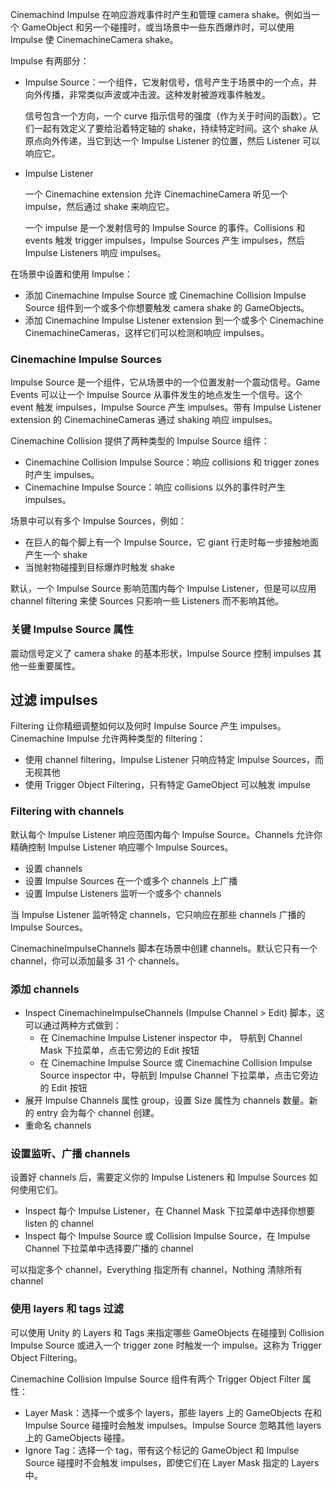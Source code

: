 Cinemachind Impulse 在响应游戏事件时产生和管理 camera shake。例如当一个 GameObject 和另一个碰撞时，或当场景中一些东西爆炸时，可以使用 Impulse 使 CinemachineCamera shake。

Impulse 有两部分：

- Impulse Source：一个组件，它发射信号，信号产生于场景中的一个点，并向外传播，非常类似声波或冲击波。这种发射被游戏事件触发。

  信号包含一个方向，一个 curve 指示信号的强度（作为关于时间的函数）。它们一起有效定义了要给沿着特定轴的 shake，持续特定时间。这个 shake 从原点向外传递，当它到达一个 Impulse Listener 的位置，然后 Listener 可以响应它。

- Impulse Listener

  一个 Cinemachine extension 允许 CinemachineCamera 听见一个 impulse，然后通过 shake 来响应它。

  一个 impulse 是一个发射信号的 Impulse Source 的事件。Collisions 和 events 触发 trigger impulses，Impulse Sources 产生 impulses，然后 Impulse Listeners 响应 impulses。

在场景中设置和使用 Impulse：

- 添加 Cinemachine Impulse Source 或 Cinemachine Collision Impulse Source 组件到一个或多个你想要触发 camera shake 的 GameObjects。
- 添加 Cinemachine Impulse Listener extension 到一个或多个 Cinemachine CinemachineCameras，这样它们可以检测和响应 impulses。

### Cinemachine Impulse Sources

Impulse Source 是一个组件，它从场景中的一个位置发射一个震动信号。Game Events 可以让一个 Impulse Source 从事件发生的地点发生一个信号。这个 event 触发 impulses，Impulse Source 产生 impulses。带有 Impulse Listener  extension 的 CinemachineCameras 通过 shaking 响应 impulses。

Cinemachine Collision 提供了两种类型的 Impulse Source 组件：

- Cinemachine Collision Impulse Source：响应 collisions 和 trigger zones 时产生 impulses。
- Cinemachine Impulse Source：响应 collisions 以外的事件时产生 impulses。

场景中可以有多个 Impulse Sources，例如：

- 在巨人的每个脚上有一个 Impulse Source，它 giant 行走时每一步接触地面产生一个 shake
- 当抛射物碰撞到目标爆炸时触发 shake

默认，一个 Impulse Source 影响范围内每个 Impulse Listener，但是可以应用 channel filtering 来使 Sources 只影响一些 Listeners 而不影响其他。

### 关键 Impulse Source 属性

震动信号定义了 camera shake 的基本形状，Impulse Source 控制 impulses 其他一些重要属性。

## 过滤 impulses

Filtering 让你精细调整如何以及何时 Impulse Source 产生 impulses。Cinemachine Impulse 允许两种类型的 filtering：

- 使用 channel filtering，Impulse Listener 只响应特定 Impulse Sources，而无视其他
- 使用 Trigger Object Filtering，只有特定 GameObject 可以触发 impulse

### Filtering with channels

默认每个 Impulse Listener 响应范围内每个 Impulse Source。Channels 允许你精确控制 Impulse Listener 响应哪个 Impulse Sources。

- 设置 channels
- 设置 Impulse Sources 在一个或多个 channels 上广播
- 设置 Impulse Listeners 监听一个或多个 channels

当 Impulse Listener 监听特定 channels，它只响应在那些 channels 广播的 Impulse Sources。

CinemachineImpulseChannels 脚本在场景中创建 channels。默认它只有一个 channel，你可以添加最多 31 个 channels。

### 添加 channels

- Inspect  CinemachineImpulseChannels (Impulse Channel > Edit) 脚本，这可以通过两种方式做到：
  - 在 Cinemachine Impulse Listener inspector 中， 导航到 Channel Mask 下拉菜单，点击它旁边的 Edit 按钮
  - 在 Cinemachine Impulse Source 或 Cinemachine Collision Impulse Source inspector 中，导航到 Impulse Channel 下拉菜单，点击它旁边的 Edit 按钮
- 展开 Impulse Channels 属性 group，设置 Size 属性为 channels 数量。新的 entry 会为每个 channel 创建。
- 重命名 channels

### 设置监听、广播 channels

设置好 channels 后，需要定义你的 Impulse Listeners 和 Impulse Sources 如何使用它们。

- Inspect 每个 Impulse Listener，在 Channel Mask 下拉菜单中选择你想要 listen 的 channel
- Inspect 每个 Impulse Source 或 Collision Impulse Source，在 Impulse Channel 下拉菜单中选择要广播的 channel

可以指定多个 channel，Everything 指定所有 channel，Nothing 清除所有 channel

### 使用 layers 和 tags 过滤

可以使用 Unity 的 Layers 和 Tags 来指定哪些 GameObjects 在碰撞到 Collision Impulse Source 或进入一个 trigger zone 时触发一个 impulse。这称为 Trigger Object Filtering。

Cinemachine Collision Impulse Source 组件有两个 Trigger Object Filter 属性：

- Layer Mask：选择一个或多个 layers，那些 layers 上的 GameObjects 在和 Impulse Source 碰撞时会触发 impulses。Impulse Source 忽略其他 layers 上的 GameObjects 碰撞。
- Ignore Tag：选择一个 tag，带有这个标记的 GameObject 和 Impulse Source 碰撞时不会触发 impulses，即使它们在 Layer Mask 指定的 Layers 中。

